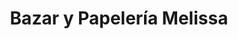 ---
title: "Bazar y Papelería Melissa"
url: /guayaquil/bazar-y-papeleria-melissa/
shop: Schreibwaren
---